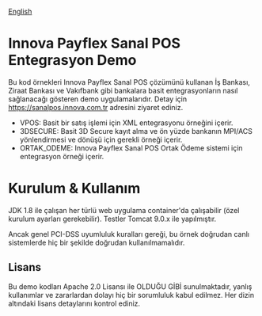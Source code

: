 [English](README.md)

# Innova Payflex Sanal POS Entegrasyon Demo

Bu kod örnekleri Innova Payflex Sanal POS çözümünü kullanan İş Bankası, Ziraat Bankası ve Vakıfbank gibi bankalara basit entegrasyonların nasıl sağlanacağı gösteren demo uygulamalarıdır. Detay için https://sanalpos.innova.com.tr adresini ziyaret ediniz.

* VPOS: Basit bir satış işlemi için XML entegrasyonu örneğini içerir.
* 3DSECURE: Basit 3D Secure kayıt alma ve ön yüzde bankanın MPI/ACS yönlendirmesi ve dönüşü için gerekli örneği içerir.
* ORTAK_ODEME: Innova Payflex Sanal POS Ortak Ödeme sistemi için entegrasyon örneği içerir.

# Kurulum & Kullanım

JDK 1.8 ile çalışan her türlü web uygulama container'da çalışabilir (özel kurulum ayarları gerekebilir). Testler Tomcat 9.0.x ile yapılmıştır.

Ancak genel PCI-DSS uyumluluk kuralları gereği, bu örnek doğrudan canlı sistemlerde hiç bir şekilde doğrudan kullanılmamalıdır.

## Lisans
Bu demo kodları Apache 2.0 Lisansı ile OLDUĞU GİBİ sunulmaktadır, yanlış kullanımlar ve zararlardan dolayı hiç bir sorumluluk kabul edilmez. Her dizin altındaki lisans detaylarını kontrol ediniz.


